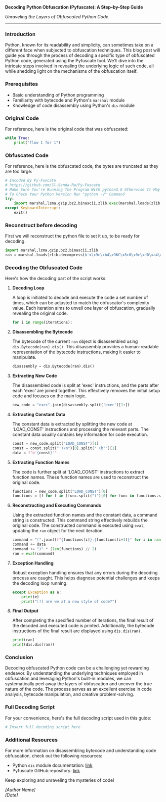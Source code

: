 **Decoding Python Obfuscation (Pyfuscate): A Step-by-Step Guide**

*Unraveling the Layers of Obfuscated Python Code*

---

### Introduction

Python, known for its readability and simplicity, can sometimes take on a different face when subjected to obfuscation techniques. This blog post will guide you through the process of decoding a specific type of obfuscated Python code, generated using the Pyfuscate tool. We'll dive into the intricate steps involved in revealing the underlying logic of such code, all while shedding light on the mechanisms of the obfuscation itself.

### Prerequisites

- Basic understanding of Python programming
- Familiarity with bytecode and Python's `marshal` module
- Knowledge of code disassembly using Python's `dis` module

### Original Code

For reference, here is the original code that was obfuscated:

```python
while True:
    print("flow 1 for 1")
```

### Obfuscated Code

For reference, here is the obfuscated code, the bytes are truncated as they are too large:

```python
# Encoded By Py-Fuscate
# https://github.com/Sl-Sanda-Ru/Py-Fuscate
# Make Sure You're Running The Program With python3.8 Otherwise It May Crash
# To Check Your Python Version Run "python -V" Command
try:
	import marshal,lzma,gzip,bz2,binascii,zlib;exec(marshal.loads(zlib.decompress(b'x\x9c\xb4\x96C\x8c0\x0c\xd0\xa4\xc7\xb6m\xdb\xb6m\xfb\x1d\xdb\xb6m\xdb\xb6m\xdb\xb6m{\xf6\xdb\x7fo\x9b\xecq;\xe9z\x0e\x9dT*\xa9K\x1b\x01\xfc_\x03\xf6\xdf\n\xfc\xb7N\x12\xff\x891\x801\xa05\x80\xd6\xff!\xa0\x16\xe0...rest of compressed bytes]')))
except KeyboardInterrupt:
	exit()
```

### Reconstruct before decoding

First we will reconstruct the python file to set it up, to be ready for decoding.
```python
import marshal,lzma,gzip,bz2,binascii,zlib
ran = marshal.loads(zlib.decompress(b'x\x9c\xb4\x96C\x8c0\x0c\xd0\xa4\xc7\xb6m\xdb\xb6m\xfb\x1d\xdb\xb6m\xdb\xb6m\xdb\xb6m{\xf6\xdb\x7fo\x9b\xecq;\xe9z\x0e\x9dT*\xa9K\x1b\x01\xfc_\x03\xf6\xdf\n\xfc\xb7N\x12\xff\x891\x801\xa05\x80\xd6\xff!\xa0\x16\xe0...rest of compressed bytes]'))
```

### Decoding the Obfuscated Code

Here's how the decoding part of the script works:

1. **Decoding Loop**

    A loop is initiated to decode and execute the code a set number of times, which can be adjusted to match the obfuscator's complexity value. Each iteration aims to unveil one layer of obfuscation, gradually revealing the original code.

    ```python
    for i in range(iterations):
    ```

2. **Disassembling the Bytecode**

    The bytecode of the current `ran` object is disassembled using `dis.Bytecode(ran).dis()`. This disassembly provides a human-readable representation of the bytecode instructions, making it easier to manipulate.

    ```python
    disassembly = dis.Bytecode(ran).dis()
    ```

3. **Extracting New Code**

    The disassembled code is split at 'exec' instructions, and the parts after each 'exec' are joined together. This effectively removes the initial setup code and focuses on the main logic.

    ```python
    new_code = "exec".join(disassembly.split('exec')[1:])
    ```

4. **Extracting Constant Data**

    The constant data is extracted by splitting the new code at 'LOAD_CONST' instructions and processing the relevant parts. The constant data usually contains key information for code execution.

    ```python
    const = new_code.split("LOAD_CONST")[1]
    const = const.split("')\n")[0].split(" (b'")[1]
    data = f"b'{const}'"
    ```

5. **Extracting Function Names**

    The code is further split at 'LOAD_CONST' instructions to extract function names. These function names are used to reconstruct the original code.

    ```python
    functions = new_code.split("LOAD_CONST")[0]
    functions = [f for f in [func.split(")")[0] for func in functions.split("(")] if f]
    ```

6. **Reconstructing and Executing Commands**

    Using the extracted function names and the constant data, a command string is constructed. This command string effectively rebuilds the original code. The constructed command is executed using `eval`, updating the `ran` object for the next iteration.

    ```python
    command = "(".join([f"{functions[i]}.{functions[i+1]}" for i in range(0, len(functions), 2)]) + "("
    command += data
    command += ")" * (len(functions) // 2)
    ran = eval(command)
    ```

7. **Exception Handling**

    Robust exception handling ensures that any errors during the decoding process are caught. This helps diagnose potential challenges and keeps the decoding loop running.

    ```python
    except Exception as e:
        print(e)
        print("[!] are we at a new style of code?")
    ```

8. **Final Output**

    After completing the specified number of iterations, the final result of the decoded and executed code is printed. Additionally, the bytecode instructions of the final result are displayed using `dis.dis(ran)`.

    ```python
    print(ran)
    print(dis.dis(ran))
    ```

### Conclusion

Decoding obfuscated Python code can be a challenging yet rewarding endeavor. By understanding the underlying techniques employed in obfuscation and leveraging Python's built-in modules, we can systematically peel away the layers of obfuscation and uncover the true nature of the code. The process serves as an excellent exercise in code analysis, bytecode manipulation, and creative problem-solving.

### Full Decoding Script

For your convenience, here's the full decoding script used in this guide:

```python
# Insert full decoding script here
```

### Additional Resources

For more information on disassembling bytecode and understanding code obfuscation, check out the following resources:

- Python `dis` module documentation: [link](https://docs.python.org/3/library/dis.html)
- Pyfuscate GitHub repository: [link](https://github.com/astrand/pyfuscate)

Keep exploring and unraveling the mysteries of code!

*[Author Name]*  
*[Date]*
